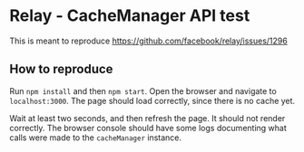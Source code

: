 # Relay - CacheManager API test

This is meant to reproduce https://github.com/facebook/relay/issues/1296

## How to reproduce

Run `npm install` and then `npm start`. Open the browser and navigate to `localhost:3000`. The page should load correctly, since there is no cache
yet.

Wait at least two seconds, and then refresh the page. It should not render correctly. The browser console should have some logs documenting what calls were made to the `cacheManager` instance.
